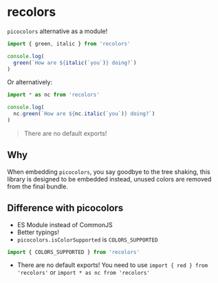 # recolors

`picocolors` alternative as a module!

```ts
import { green, italic } from 'recolors'

console.log(
  green(`How are ${italic(`you`)} doing?`)
)
```

Or alternatively:

```ts
import * as nc from 'recolors'

console.log(
  nc.green(`How are ${nc.italic(`you`)} doing?`)
)
```

> There are no default exports!

## Why

When embedding `picocolors`, you say goodbye to the tree shaking, this library is designed to be embedded instead, unused colors are removed from the final bundle.

## Difference with picocolors

- ES Module instead of CommonJS
- Better typings!
- `picocolors.isColorSupported` is `COLORS_SUPPORTED`

```ts
import { COLORS_SUPPORTED } from 'recolors'
```

- There are no default exports! You need to use `import { red } from 'recolors'` or `import * as nc from 'recolors'`
